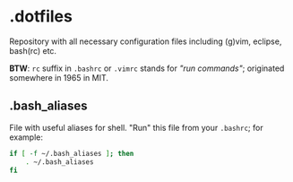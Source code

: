 # .dotfiles
Repository with all necessary configuration files including (g)vim, eclipse, bash(rc) etc.

**BTW**: `rc` suffix in `.bashrc` or `.vimrc` stands for *"run commands"*; originated somewhere in 1965 in MIT.

## .bash_aliases
File with useful aliases for shell. "Run" this file from your `.bashrc`; for example:

```sh
if [ -f ~/.bash_aliases ]; then
    . ~/.bash_aliases
fi
```
